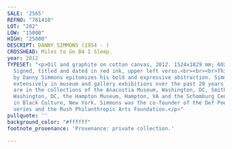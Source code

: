 ```yaml
---
SALE: '2565'
REFNO: "781410"
LOT: "202"
LOW: "15000"
HIGH: "25000"
DESCRIPT: DANNY SIMMONS (1954 - )
CROSSHEAD: Miles to Go B4 I Sleep.
year: 2012
TYPESET: "<p>Oil and graphite on cotton canvas, 2012. 1524x1829 mm; 60x72 inches.
  Signed, titled and dated in red ink, upper left verso.<br><br><br>This vibrant canvas
  by Danny Simmons epitomizes his bold and expressive abstraction. Simmons has shown
  extensively in museum and gallery exhibitions over the past 20 years. His paintings
  are in the collections of the Anacostia Museum, Washington, DC, Smithsonian Institute,
  Washington, DC, the Hampton Museum, Hampton, VA and the Schomburg Center for Research
  in Black Culture, New York. Simmons was the co-founder of the Def Poetry Jam performance
  series and the Rush Philanthropic Arts Foundation.</p>"
pullquote: ''
background_color: "#ffffff"
footnote_provenance: 'Provenance: private collection.'

---
```

